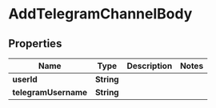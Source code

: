 

# AddTelegramChannelBody


## Properties

| Name | Type | Description | Notes |
|------------ | ------------- | ------------- | -------------|
|**userId** | **String** |  |  |
|**telegramUsername** | **String** |  |  |



